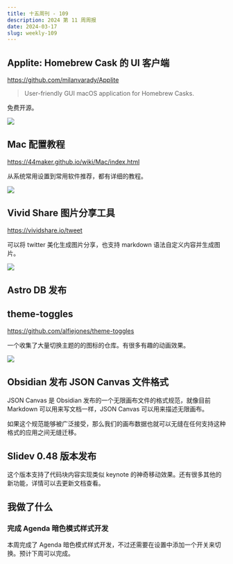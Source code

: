 ```yaml
---
title: 十五周刊 - 109
description: 2024 第 11 周周报
date: 2024-03-17
slug: weekly-109
---
```


## Applite: Homebrew Cask 的 UI 客户端

https://github.com/milanvarady/Applite

> User-friendly GUI macOS application for Homebrew Casks.

免费开源。

![](https://pocket.haydenhayden.com/blog/202403171816510.png)

## Mac 配置教程

https://44maker.github.io/wiki/Mac/index.html

从系统常用设置到常用软件推荐，都有详细的教程。

![](https://pocket.haydenhayden.com/blog/202403171823517.png)

## Vivid Share 图片分享工具

https://vividshare.io/tweet

可以将 twitter 美化生成图片分享，也支持 markdown 语法自定义内容并生成图片。

![](https://pocket.haydenhayden.com/blog/202403171828815.png)

## Astro DB 发布

[](https://twitter.com/astrodotbuild/status/1767605560671969619)

## theme-toggles

https://github.com/alfiejones/theme-toggles

一个收集了大量切换主题的的图标的仓库。有很多有趣的动画效果。

![](https://pocket.haydenhayden.com/blog/202403171832720.gif)

## Obsidian 发布 JSON Canvas 文件格式

[](https://twitter.com/obsdmd/status/1767232042226647326)

JSON Canvas 是 Obsidian 发布的一个无限画布文件的格式规范，就像目前 Markdown 可以用来写文档一样，JSON Canvas 可以用来描述无限画布。

如果这个规范能够被广泛接受，那么我们的画布数据也就可以无缝在任何支持这种格式的应用之间无缝迁移。

## Slidev 0.48 版本发布

[](https://twitter.com/Slidevjs/status/1766845347299561514)

这个版本支持了代码块内容实现类似 keynote 的神奇移动效果。还有很多其他的新功能，详情可以去更新文档查看。

## 我做了什么

### 完成 Agenda 暗色模式样式开发

本周完成了 Agenda 暗色模式样式开发，不过还需要在设置中添加一个开关来切换。预计下周可以完成。